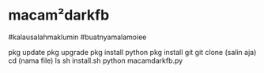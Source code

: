 # macam²darkfb
#kalausalahmaklumin
#buatnyamalamoiee

pkg update 
pkg upgrade 
pkg install python 
pkg install git 
git clone (salin aja) 
cd (nama file) 
ls
sh install.sh
python macamdarkfb.py

